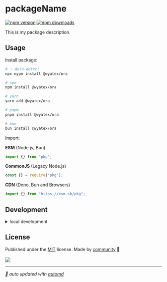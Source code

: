 # packageName

<!-- automd:badges color=yellow -->

[![npm version](https://img.shields.io/npm/v/@wyatex/ora?color=yellow)](https://npmjs.com/package/@wyatex/ora)
[![npm downloads](https://img.shields.io/npm/dm/@wyatex/ora?color=yellow)](https://npmjs.com/package/@wyatex/ora)

<!-- /automd -->

This is my package description.

## Usage

Install package:

<!-- automd:pm-install -->

```sh
# ✨ Auto-detect
npx nypm install @wyatex/ora

# npm
npm install @wyatex/ora

# yarn
yarn add @wyatex/ora

# pnpm
pnpm install @wyatex/ora

# bun
bun install @wyatex/ora
```

<!-- /automd -->

Import:

<!-- automd:jsimport cjs cdn name="pkg" -->

**ESM** (Node.js, Bun)

```js
import {} from "pkg";
```

**CommonJS** (Legacy Node.js)

```js
const {} = require("pkg");
```

**CDN** (Deno, Bun and Browsers)

```js
import {} from "https://esm.sh/pkg";
```

<!-- /automd -->

## Development

<details>

<summary>local development</summary>

- Clone this repository
- Install latest LTS version of [Node.js](https://nodejs.org/en/)
- Enable [Corepack](https://github.com/nodejs/corepack) using `corepack enable`
- Install dependencies using `pnpm install`
- Run interactive tests using `pnpm dev`

</details>

## License

<!-- automd:contributors license=MIT -->

Published under the [MIT](https://github.com/unjs/packageName/blob/main/LICENSE) license.
Made by [community](https://github.com/unjs/packageName/graphs/contributors) 💛
<br><br>
<a href="https://github.com/unjs/packageName/graphs/contributors">
<img src="https://contrib.rocks/image?repo=unjs/packageName" />
</a>

<!-- /automd -->

<!-- automd:with-automd -->

---

_🤖 auto updated with [automd](https://automd.unjs.io)_

<!-- /automd -->
